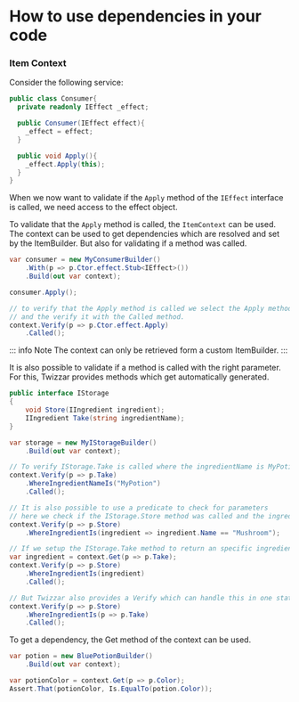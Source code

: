 # How to use dependencies in your code


### Item Context

Consider the following service:

```csharp
public class Consumer{
  private readonly IEffect _effect;

  public Consumer(IEffect effect){
    _effect = effect;
  }

  public void Apply(){
    _effect.Apply(this);
  }
}
```

When we now want to validate if the `Apply` method of the `IEffect` interface is called, we need access to the effect object.

To validate that the `Apply` method is called, the `ItemContext` can be used. The context can be used to get dependencies which are resolved and set by the ItemBuilder. But also for validating if a method was called.

```csharp
var consumer = new MyConsumerBuilder()
    .With(p => p.Ctor.effect.Stub<IEffect>())
    .Build(out var context);

consumer.Apply();

// to verify that the Apply method is called we select the Apply method.
// and the verify it with the Called method.
context.Verify(p => p.Ctor.effect.Apply)
    .Called();
```

::: info Note
The context can only be retrieved form a custom ItemBuilder.
:::

It is also possible to validate if a method is called with the right parameter. For this, Twizzar provides methods which get automatically generated.

```csharp
public interface IStorage
{
    void Store(IIngredient ingredient);
    IIngredient Take(string ingredientName);
}

var storage = new MyIStorageBuilder()
    .Build(out var context);

// To verify IStorage.Take is called where the ingredientName is MyPotion
context.Verify(p => p.Take)
    .WhereIngredientNameIs("MyPotion")
    .Called();

// It is also possible to use a predicate to check for parameters
// here we check if the IStorage.Store method was called and the ingredient provided has the Name Mushroom.
context.Verify(p => p.Store)
    .WhereIngredientIs(ingredient => ingredient.Name == "Mushroom");

// If we setup the IStorage.Take method to return an specific ingredient, and the want to check if IStorage.Store is called and the setuped ingredient was provided as parameter we could do the following:
var ingredient = context.Get(p => p.Take);
context.Verify(p => p.Store)
    .WhereIngredientIs(ingredient)
    .Called();

// But Twizzar also provides a Verify which can handle this in one statement.
context.Verify(p => p.Store)
    .WhereIngredientIs(p => p.Take)
    .Called();
```

To get a dependency, the Get method of the context can be used.

```csharp
var potion = new BluePotionBuilder()
    .Build(out var context);

var potionColor = context.Get(p => p.Color);
Assert.That(potionColor, Is.EqualTo(potion.Color));
```
